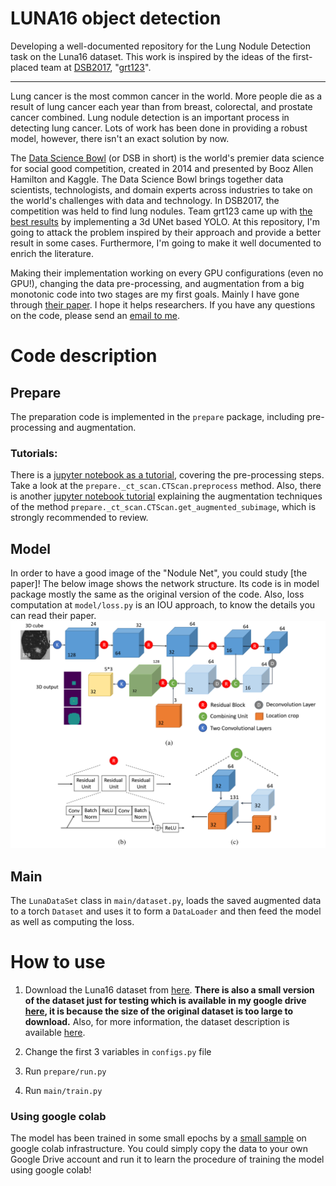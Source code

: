 # LUNA16 object detection
Developing a well-documented repository for the Lung Nodule Detection task on the Luna16 dataset. This work is inspired by the ideas of the first-placed team at [DSB2017](https://www.kaggle.com/c/data-science-bowl-2017), "[grt123](https://github.com/lfz/DSB2017)".
<hr>
Lung cancer is the most common cancer in the world. More people die as a result of lung cancer each year than from breast, colorectal, and prostate cancer combined.
Lung nodule detection is an important process in detecting lung cancer. Lots of work has been done in providing a robust model, however, there isn't an exact solution by now. 

The [Data Science Bowl](https://datasciencebowl.com) (or DSB in short) is the world's premier data science for social good competition, created in 2014 and presented by Booz Allen Hamilton and Kaggle. The Data Science Bowl brings together data scientists, technologists, and domain experts across industries to take on the world's challenges with data and technology.
In DSB2017, the competition was held to find lung nodules. Team grt123 came up with [the best results](https://www.kaggle.com/c/data-science-bowl-2017/leaderboard) by implementing a 3d UNet based YOLO. At this repository, I'm going to attack the problem inspired by their approach and provide a better result in some cases. Furthermore, I'm going to make it well documented to enrich the literature.

Making their implementation working on every GPU configurations (even no GPU!), changing the data pre-processing, and augmentation from a big monotonic code into two stages are my first goals.
Mainly I have gone through [their paper](https://arxiv.org/abs/1711.08324).
I hope it helps researchers. If you have any questions on the code, please send an [email to me](mailto:s.mostafa.a96@gmail.com?subject=[GitHub]%20LUNA16%20grt123).

# Code description
## Prepare
The preparation code is implemented in the `prepare` package, including pre-processing and augmentation.

### Tutorials:
There is a [jupyter notebook as a tutorial](./notebooks/Preprocessor.ipynb), covering the pre-processing steps. 
Take a look at the `prepare._ct_scan.CTScan.preprocess` method. 
Also, there is another [jupyter notebook tutorial](./notebooks/Augmentor.ipynb) explaining the augmentation techniques of the method `prepare._ct_scan.CTScan.get_augmented_subimage`, 
which is strongly recommended to review.

## Model
In order to have a good image of the "Nodule Net", you could study [the paper]!
The below image shows the network structure. 
Its code is in model package mostly the same as the original version of the code.
Also, loss computation at `model/loss.py` is an IOU approach, to know the details you can read their paper.
![Net](./notebooks/figs/net.png)

## Main
The `LunaDataSet` class in `main/dataset.py`, loads the saved augmented data to a torch `Dataset` and uses it to form a `DataLoader` and then feed the model as well as computing the loss.

# How to use
1. Download the Luna16 dataset from [here](http://academictorrents.com/collection/luna-lung-nodule-analysis-16---isbi-2016-challenge).
**There is also a small version of the dataset just for testing which is available in my google drive [here](https://drive.google.com/file/d/1QOSRnUiwp08AFYOFgrCWJrEEEckZG1_0/view?usp=sharing), it is because the size of the original dataset is too large to download.**
Also, for more information, the dataset description is available [here](https://luna16.grand-challenge.org/data/).
2. Change the first 3 variables in `configs.py` file

3. Run `prepare/run.py`

4. Run `main/train.py`

### Using google colab
The model has been trained in some small epochs by a [small sample](https://drive.google.com/file/d/1QOSRnUiwp08AFYOFgrCWJrEEEckZG1_0/view?usp=sharing) on google colab infrastructure.
You could simply copy the data to your own Google Drive account and run it to learn the procedure of training the model using google colab!
